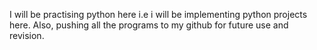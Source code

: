 I will be practising python here i.e i will be implementing python projects here. Also, pushing all the programs to my github for future use and revision.